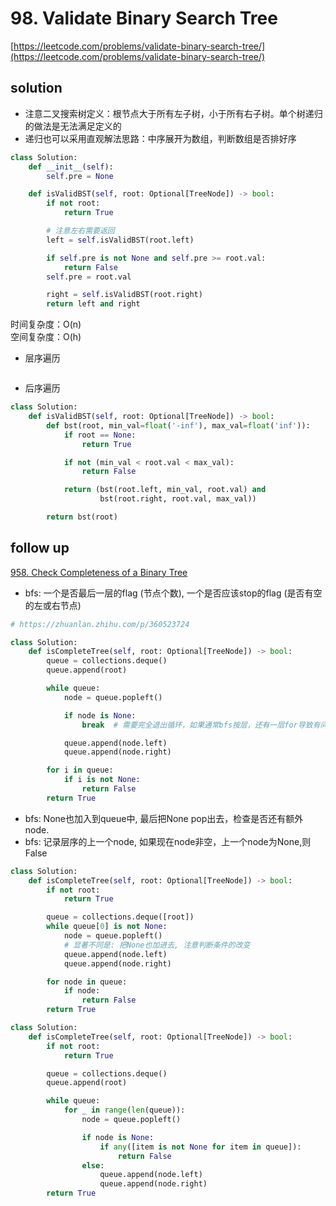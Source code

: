 # 98. Validate Binary Search Tree
[https://leetcode.com/problems/validate-binary-search-tree/](https://leetcode.com/problems/validate-binary-search-tree/)


## solution

- 注意二叉搜索树定义：根节点大于所有左子树，小于所有右子树。单个树递归的做法是无法满足定义的
- 递归也可以采用直观解法思路：中序展开为数组，判断数组是否排好序

```python
class Solution:
    def __init__(self):
        self.pre = None

    def isValidBST(self, root: Optional[TreeNode]) -> bool:
        if not root:
            return True

        # 注意左右需要返回
        left = self.isValidBST(root.left)

        if self.pre is not None and self.pre >= root.val:
            return False
        self.pre = root.val

        right = self.isValidBST(root.right)
        return left and right
```
时间复杂度：O(n) <br>
空间复杂度：O(h)


- 层序遍历
```python

```

- 后序遍历
```python
class Solution:
    def isValidBST(self, root: Optional[TreeNode]) -> bool:
        def bst(root, min_val=float('-inf'), max_val=float('inf')):
            if root == None:
                return True

            if not (min_val < root.val < max_val):
                return False

            return (bst(root.left, min_val, root.val) and
                    bst(root.right, root.val, max_val))

        return bst(root)
```


## follow up

[958. Check Completeness of a Binary Tree](https://leetcode.com/problems/check-completeness-of-a-binary-tree/description/)
- bfs: 一个是否最后一层的flag (节点个数), 一个是否应该stop的flag (是否有空的左或右节点)
```python
# https://zhuanlan.zhihu.com/p/360523724

class Solution:
    def isCompleteTree(self, root: Optional[TreeNode]) -> bool:
        queue = collections.deque()
        queue.append(root)

        while queue:
            node = queue.popleft()

            if node is None:
                break  # 需要完全退出循环，如果通常bfs按层，还有一层for导致有问题

            queue.append(node.left)
            queue.append(node.right)

        for i in queue:
            if i is not None:
                return False
        return True
```

- bfs: None也加入到queue中, 最后把None pop出去，检查是否还有额外node.
- bfs: 记录层序的上一个node, 如果现在node非空，上一个node为None,则False
```python
class Solution:
    def isCompleteTree(self, root: Optional[TreeNode]) -> bool:
        if not root:
            return True

        queue = collections.deque([root])
        while queue[0] is not None:
            node = queue.popleft()
            # 显著不同是: 把None也加进去, 注意判断条件的改变
            queue.append(node.left)
            queue.append(node.right)

        for node in queue:
            if node:
                return False
        return True
```

```python
class Solution:
    def isCompleteTree(self, root: Optional[TreeNode]) -> bool:
        if not root:
            return True

        queue = collections.deque()
        queue.append(root)

        while queue:
            for _ in range(len(queue)):
                node = queue.popleft()

                if node is None:
                    if any([item is not None for item in queue]):
                        return False
                else:
                    queue.append(node.left)
                    queue.append(node.right)
        return True
```
